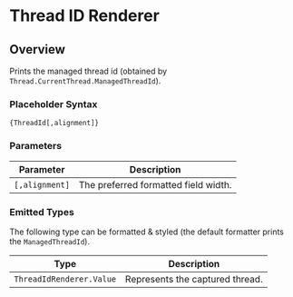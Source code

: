 ﻿# Thread ID Renderer

## Overview

Prints the managed thread id (obtained by `Thread.CurrentThread.ManagedThreadId`).

### Placeholder Syntax

```
{ThreadId[,alignment]}
```

### Parameters

|Parameter|Description|
|---|---|
|`[,alignment]`|The preferred formatted field width.|


### Emitted Types

The following type can be formatted & styled (the default formatter prints the `ManagedThreadId`).

| Type                      | Description                     |
| ------------------------- | ------------------------------- |
| `ThreadIdRenderer.Value` | Represents the captured thread. |
